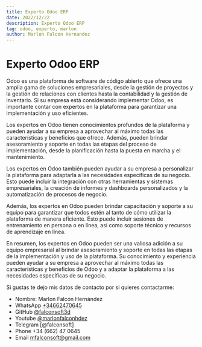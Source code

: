 ```yaml
---
title: Experto Odoo ERP
date: 2022/12/22
description: Experto Odoo ERP
tag: odoo, experto, marlon
author: Marlon Falcon Hernandez
---
```

# Experto Odoo ERP

Odoo es una plataforma de software de código abierto que ofrece una amplia gama de soluciones empresariales, desde la gestión de proyectos y la gestión de relaciones con clientes hasta la contabilidad y la gestión de inventario. Si su empresa está considerando implementar Odoo, es importante contar con expertos en la plataforma para garantizar una implementación y uso eficientes.

Los expertos en Odoo tienen conocimientos profundos de la plataforma y pueden ayudar a su empresa a aprovechar al máximo todas las características y beneficios que ofrece. Además, pueden brindar asesoramiento y soporte en todas las etapas del proceso de implementación, desde la planificación hasta la puesta en marcha y el mantenimiento.

Los expertos en Odoo también pueden ayudar a su empresa a personalizar la plataforma para adaptarla a las necesidades específicas de su negocio. Esto puede incluir la integración con otras herramientas y sistemas empresariales, la creación de informes y dashboards personalizados y la automatización de procesos de negocio.

Además, los expertos en Odoo pueden brindar capacitación y soporte a su equipo para garantizar que todos estén al tanto de cómo utilizar la plataforma de manera eficiente. Esto puede incluir sesiones de entrenamiento en persona o en línea, así como soporte técnico y recursos de aprendizaje en línea.

En resumen, los expertos en Odoo pueden ser una valiosa adición a su equipo empresarial al brindar asesoramiento y soporte en todas las etapas de la implementación y uso de la plataforma. Su conocimiento y experiencia pueden ayudar a su empresa a aprovechar al máximo todas las características y beneficios de Odoo y a adaptar la plataforma a las necesidades específicas de su negocio.

Si gustas te dejo mis datos de contacto por si quieres contactarme:

- Nombre: Marlon Falcón Hernández
- WhatsApp [+34662470645](https://web.whatsapp.com/send?phone=34662470645&text=)
- GitHub [@falconsoft3d](https://github.com/falconsoft3d)
- Youtube [@marlonfalconhdez](https://www.youtube.com/@marlonfalconhdez)
- Telegram [@falconsoft]
- Phone +34 (662) 47 0645
- Email mfalconsoft@gmail.com

